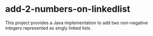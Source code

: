 # add-2-numbers-on-linkedlist
This project provides a Java implementation to add two non-negative integers represented as singly linked lists.
